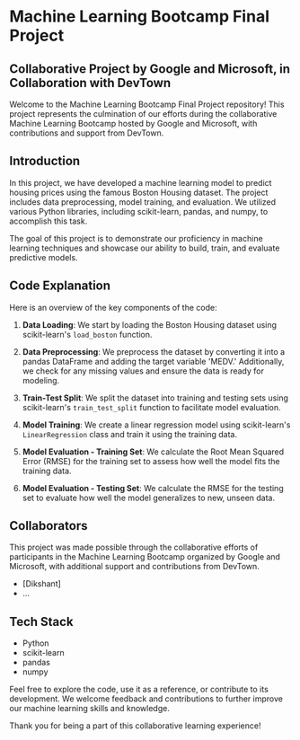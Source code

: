 # Machine Learning Bootcamp Final Project
## Collaborative Project by Google and Microsoft, in Collaboration with DevTown

Welcome to the Machine Learning Bootcamp Final Project repository! This project represents the culmination of our efforts during the collaborative Machine Learning Bootcamp hosted by Google and Microsoft, with contributions and support from DevTown.

## Introduction
In this project, we have developed a machine learning model to predict housing prices using the famous Boston Housing dataset. The project includes data preprocessing, model training, and evaluation. We utilized various Python libraries, including scikit-learn, pandas, and numpy, to accomplish this task.

The goal of this project is to demonstrate our proficiency in machine learning techniques and showcase our ability to build, train, and evaluate predictive models.

## Code Explanation
Here is an overview of the key components of the code:

1. **Data Loading**: We start by loading the Boston Housing dataset using scikit-learn's `load_boston` function.

2. **Data Preprocessing**: We preprocess the dataset by converting it into a pandas DataFrame and adding the target variable 'MEDV.' Additionally, we check for any missing values and ensure the data is ready for modeling.

3. **Train-Test Split**: We split the dataset into training and testing sets using scikit-learn's `train_test_split` function to facilitate model evaluation.

4. **Model Training**: We create a linear regression model using scikit-learn's `LinearRegression` class and train it using the training data.

5. **Model Evaluation - Training Set**: We calculate the Root Mean Squared Error (RMSE) for the training set to assess how well the model fits the training data.

6. **Model Evaluation - Testing Set**: We calculate the RMSE for the testing set to evaluate how well the model generalizes to new, unseen data.

## Collaborators
This project was made possible through the collaborative efforts of participants in the Machine Learning Bootcamp organized by Google and Microsoft, with additional support and contributions from DevTown.

- [Dikshant]
- ...

## Tech Stack
- Python
- scikit-learn
- pandas
- numpy

Feel free to explore the code, use it as a reference, or contribute to its development. We welcome feedback and contributions to further improve our machine learning skills and knowledge.

Thank you for being a part of this collaborative learning experience!


